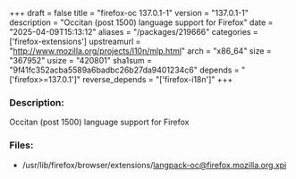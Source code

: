+++
draft = false
title = "firefox-oc 137.0.1-1"
version = "137.0.1-1"
description = "Occitan (post 1500) language support for Firefox"
date = "2025-04-09T15:13:12"
aliases = "/packages/219666"
categories = ['firefox-extensions']
upstreamurl = "http://www.mozilla.org/projects/l10n/mlp.html"
arch = "x86_64"
size = "367952"
usize = "420801"
sha1sum = "9f41fc352acba5589a6badbc26b27da9401234c6"
depends = "['firefox>=137.0.1']"
reverse_depends = "['firefox-i18n']"
+++
### Description: 
Occitan (post 1500) language support for Firefox

### Files: 
* /usr/lib/firefox/browser/extensions/langpack-oc@firefox.mozilla.org.xpi
